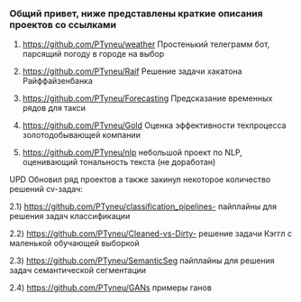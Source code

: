 ### Общий привет, ниже представлены краткие описания проектов со ссылками

1) https://github.com/PTyneu/weather Простенький телеграмм бот, парсящий погоду в городе на выбор

2) https://github.com/PTyneu/Raif Решение задачи хакатона Райффайзенбанка

3) https://github.com/PTyneu/Forecasting Предсказание временных рядов для такси

4) https://github.com/PTyneu/Gold Оценка эффективности техпроцесса золотодобывающей компании

5) https://github.com/PTyneu/nlp небольшой проект по NLP, оценивающий тональность текста (не доработан) 

UPD 
Обновил ряд проектов а также закинул некоторое количество решений cv-задач: 

2.1) https://github.com/PTyneu/classification_pipelines- пайплайны для решения задач классификации

2.2) https://github.com/PTyneu/Cleaned-vs-Dirty- решение задачи Кэггл с маленькой обучающей выборкой

2.3) https://github.com/PTyneu/SemanticSeg пайплайны для решения задач семантической сегментации 

2.4) https://github.com/PTyneu/GANs примеры ганов 

